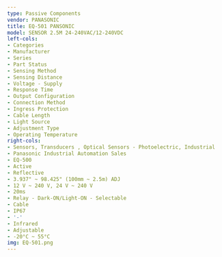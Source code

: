 ```yaml
---
type: Passive Components
vendor: PANASONIC
title: EQ-501 PANSONIC
model: SENSOR 2.5M 24-240VAC/12-240VDC
left-cols:
- Categories
- Manufacturer
- Series
- Part Status
- Sensing Method
- Sensing Distance
- Voltage - Supply
- Response Time
- Output Configuration
- Connection Method
- Ingress Protection
- Cable Length
- Light Source
- Adjustment Type
- Operating Temperature
right-cols:
- Sensors, Transducers , Optical Sensors - Photoelectric, Industrial
- Panasonic Industrial Automation Sales
- EQ-500
- Active
- Reflective
- 3.937" ~ 98.425" (100mm ~ 2.5m) ADJ
- 12 V ~ 240 V, 24 V ~ 240 V
- 20ms
- Relay - Dark-ON/Light-ON - Selectable
- Cable
- IP67
- '-'
- Infrared
- Adjustable
- -20°C ~ 55°C
img: EQ-501.png
---
```

